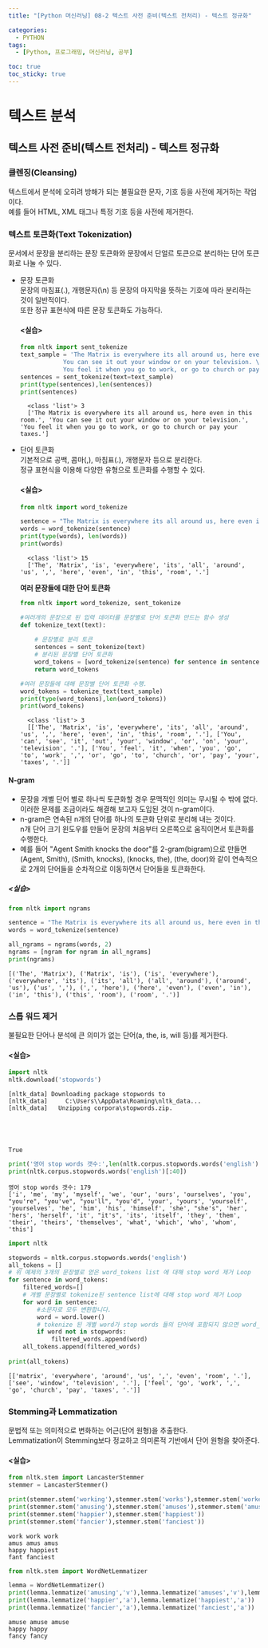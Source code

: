 ```yaml
---
title: "[Python 머신러닝] 08-2 텍스트 사전 준비(텍스트 전처리) - 텍스트 정규화"

categories: 
  - PYTHON
tags:
  - [Python, 프로그래밍, 머신러닝, 공부]

toc: true
toc_sticky: true
---
```


# 텍스트 분석

## 텍스트 사전 준비(텍스트 전처리) - 텍스트 정규화


### 클렌징(Cleansing)

텍스트에서 분석에 오히려 방해가 되는 불필요한 문자, 기호 등을 사전에 제거하는 작업이다. <br> 예를 들어 HTML, XML 태그나 특정 기호 등을 사전에 제거한다.




### 텍스트 토큰화(Text Tokenization)

문서에서 문장을 분리하는 문장 토큰화와 문장에서 단얼르 토큰으로 분리하는 단어 토큰화로 나눌 수 있다.

- 문장 토큰화  
    문장의 마침표(.), 개행문자(\n) 등 문장의 마지막을 뜻하는 기호에 따라 분리하는 것이 일반적이다. <br> 또한 정규 표현식에 따른 문장 토큰화도 가능하다.  

    #### <실습>
    ```python
    from nltk import sent_tokenize
    text_sample = 'The Matrix is everywhere its all around us, here even in this room.  \
                You can see it out your window or on your television. \
                You feel it when you go to work, or go to church or pay your taxes.'
    sentences = sent_tokenize(text=text_sample)
    print(type(sentences),len(sentences))
    print(sentences)
    ```

        <class 'list'> 3
        ['The Matrix is everywhere its all around us, here even in this room.', 'You can see it out your window or on your television.', 'You feel it when you go to work, or go to church or pay your taxes.']
    


- 단어 토큰화  
    기본적으로 공백, 콤마(,), 마침표(.), 개행문자 등으로 분리한다. <br> 정규 표현식을 이용해 다양한 유형으로 토큰화를 수행할 수 있다.

    #### <실습>

    ```python
    from nltk import word_tokenize

    sentence = "The Matrix is everywhere its all around us, here even in this room."
    words = word_tokenize(sentence)
    print(type(words), len(words))
    print(words)
    ```

        <class 'list'> 15
        ['The', 'Matrix', 'is', 'everywhere', 'its', 'all', 'around', 'us', ',', 'here', 'even', 'in', 'this', 'room', '.']


    **여러 문장들에 대한 단어 토큰화**


    ```python
    from nltk import word_tokenize, sent_tokenize

    #여러개의 문장으로 된 입력 데이터를 문장별로 단어 토큰화 만드는 함수 생성
    def tokenize_text(text):
        
        # 문장별로 분리 토큰
        sentences = sent_tokenize(text)
        # 분리된 문장별 단어 토큰화
        word_tokens = [word_tokenize(sentence) for sentence in sentences]
        return word_tokens

    #여러 문장들에 대해 문장별 단어 토큰화 수행. 
    word_tokens = tokenize_text(text_sample)
    print(type(word_tokens),len(word_tokens))
    print(word_tokens)
    ```

        <class 'list'> 3
        [['The', 'Matrix', 'is', 'everywhere', 'its', 'all', 'around', 'us', ',', 'here', 'even', 'in', 'this', 'room', '.'], ['You', 'can', 'see', 'it', 'out', 'your', 'window', 'or', 'on', 'your', 'television', '.'], ['You', 'feel', 'it', 'when', 'you', 'go', 'to', 'work', ',', 'or', 'go', 'to', 'church', 'or', 'pay', 'your', 'taxes', '.']]
        
#### N-gram

- 문장을 개별 단어 별로 하나씩 토큰화할 경우 문맥적인 의미는 무시될 수 밖에 없다. <br> 이러한 문제를 조금이라도 해결해 보고자 도입된 것이 n-gram이다.
- n-gram은 연속된 n개의 단어를 하나의 토큰화 단위로 분리해 내는 것이다. <br> n개 단어 크기 윈도우를 만들어 문장의 처음부터 오른쪽으로 움직이면서 토큰화를 수행한다.
- 예를 들어 "Agent Smith knocks the door"를 2-gram(bigram)으로 만들면 (Agent, Smith), (Smith, knocks), (knocks, the), (the, door)와 같이 연속적으로 2개의 단어들을 순차적으로 이동하면서 단어들을 토큰화한다.

##### <실습>

```python
from nltk import ngrams

sentence = "The Matrix is everywhere its all around us, here even in this room."
words = word_tokenize(sentence)

all_ngrams = ngrams(words, 2)
ngrams = [ngram for ngram in all_ngrams]
print(ngrams)
```

    [('The', 'Matrix'), ('Matrix', 'is'), ('is', 'everywhere'), ('everywhere', 'its'), ('its', 'all'), ('all', 'around'), ('around', 'us'), ('us', ','), (',', 'here'), ('here', 'even'), ('even', 'in'), ('in', 'this'), ('this', 'room'), ('room', '.')]


### 스톱 워드 제거

불필요한 단어나 분석에 큰 의미가 없는 단어(a, the, is, will 등)를 제거한다.

#### <실습>

```python
import nltk
nltk.download('stopwords')
```

    [nltk_data] Downloading package stopwords to
    [nltk_data]     C:\Users\\AppData\Roaming\nltk_data...
    [nltk_data]   Unzipping corpora\stopwords.zip.
    




    True




```python
print('영어 stop words 갯수:',len(nltk.corpus.stopwords.words('english')))
print(nltk.corpus.stopwords.words('english')[:40])
```

    영어 stop words 갯수: 179
    ['i', 'me', 'my', 'myself', 'we', 'our', 'ours', 'ourselves', 'you', "you're", "you've", "you'll", "you'd", 'your', 'yours', 'yourself', 'yourselves', 'he', 'him', 'his', 'himself', 'she', "she's", 'her', 'hers', 'herself', 'it', "it's", 'its', 'itself', 'they', 'them', 'their', 'theirs', 'themselves', 'what', 'which', 'who', 'whom', 'this']
    


```python
import nltk

stopwords = nltk.corpus.stopwords.words('english')
all_tokens = []
# 위 예제의 3개의 문장별로 얻은 word_tokens list 에 대해 stop word 제거 Loop
for sentence in word_tokens:
    filtered_words=[]
    # 개별 문장별로 tokenize된 sentence list에 대해 stop word 제거 Loop
    for word in sentence:
        #소문자로 모두 변환합니다. 
        word = word.lower()
        # tokenize 된 개별 word가 stop words 들의 단어에 포함되지 않으면 word_tokens에 추가
        if word not in stopwords:
            filtered_words.append(word)
    all_tokens.append(filtered_words)
    
print(all_tokens)
```

    [['matrix', 'everywhere', 'around', 'us', ',', 'even', 'room', '.'], ['see', 'window', 'television', '.'], ['feel', 'go', 'work', ',', 'go', 'church', 'pay', 'taxes', '.']]
    


### Stemming과 Lemmatization

문법적 또는 의미적으로 변화하는 어근(단어 원형)을 추출한다. <br> Lemmatization이 Stemming보다 정교하고 의미론적 기반에서 단어 원형을 찾아준다.


#### <실습>

```python
from nltk.stem import LancasterStemmer
stemmer = LancasterStemmer()

print(stemmer.stem('working'),stemmer.stem('works'),stemmer.stem('worked'))
print(stemmer.stem('amusing'),stemmer.stem('amuses'),stemmer.stem('amused'))
print(stemmer.stem('happier'),stemmer.stem('happiest'))
print(stemmer.stem('fancier'),stemmer.stem('fanciest'))
```

    work work work
    amus amus amus
    happy happiest
    fant fanciest
    


```python
from nltk.stem import WordNetLemmatizer

lemma = WordNetLemmatizer()
print(lemma.lemmatize('amusing','v'),lemma.lemmatize('amuses','v'),lemma.lemmatize('amused','v'))
print(lemma.lemmatize('happier','a'),lemma.lemmatize('happiest','a'))
print(lemma.lemmatize('fancier','a'),lemma.lemmatize('fanciest','a'))
```

    amuse amuse amuse
    happy happy
    fancy fancy
    